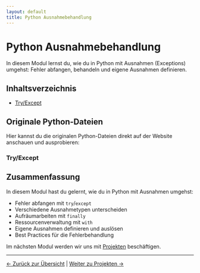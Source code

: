```yaml
---
layout: default
title: Python Ausnahmebehandlung
---
```


# Python Ausnahmebehandlung

In diesem Modul lernst du, wie du in Python mit Ausnahmen (Exceptions) umgehst:
Fehler abfangen, behandeln und eigene Ausnahmen definieren.

## Inhaltsverzeichnis

- [Try/Except](#try-except)

## Originale Python-Dateien

Hier kannst du die originalen Python-Dateien direkt auf der Website anschauen und ausprobieren:

### Try/Except

<div class="code-loader" data-file="08_ausnahmebehandlung/01_try_except.py"></div>

## Zusammenfassung

In diesem Modul hast du gelernt, wie du in Python mit Ausnahmen umgehst:

- Fehler abfangen mit `try`/`except`
- Verschiedene Ausnahmetypen unterscheiden
- Aufräumarbeiten mit `finally`
- Ressourcenverwaltung mit `with`
- Eigene Ausnahmen definieren und auslösen
- Best Practices für die Fehlerbehandlung

Im nächsten Modul werden wir uns mit [Projekten](../projekte/index.md) beschäftigen.

---

[← Zurück zur Übersicht](../index.md) | [Weiter zu Projekten →](../projekte/index.md)
